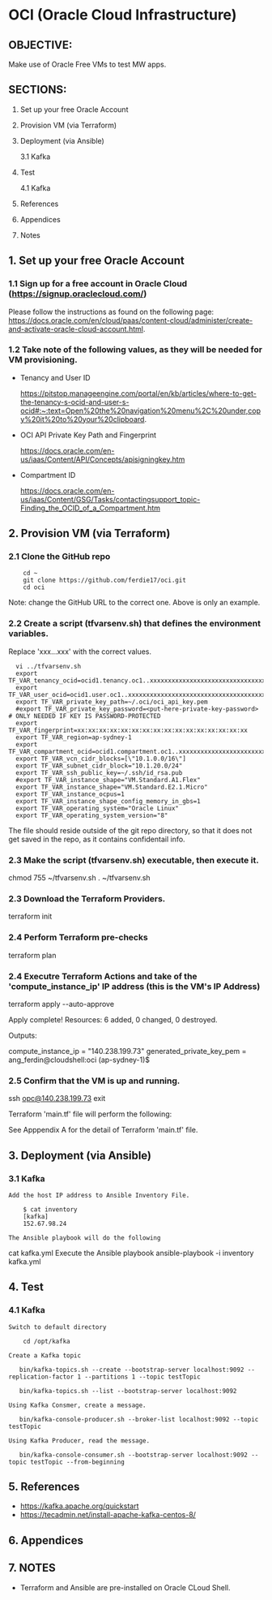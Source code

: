 # OCI (Oracle Cloud Infrastructure)

## OBJECTIVE:
Make use of Oracle Free VMs to test MW apps.

## SECTIONS:
1. Set up your free Oracle Account
2. Provision VM (via Terraform)
3. Deployment   (via Ansible)

   3.1 Kafka
4. Test

   4.1 Kafka
5. References
6. Appendices
7. Notes

## 1. Set up your free Oracle Account

### 1.1 Sign up for a free account in Oracle Cloud (https://signup.oraclecloud.com/)
Please follow the instructions as found on the following page: https://docs.oracle.com/en/cloud/paas/content-cloud/administer/create-and-activate-oracle-cloud-account.html.

### 1.2 Take note of the following values, as they will be needed for VM provisioning.

- Tenancy and User ID

  https://pitstop.manageengine.com/portal/en/kb/articles/where-to-get-the-tenancy-s-ocid-and-user-s-ocid#:~:text=Open%20the%20navigation%20menu%2C%20under,copy%20it%20to%20your%20clipboard.

- OCI API Private Key Path and Fingerprint

  https://docs.oracle.com/en-us/iaas/Content/API/Concepts/apisigningkey.htm

- Compartment ID

  https://docs.oracle.com/en-us/iaas/Content/GSG/Tasks/contactingsupport_topic-Finding_the_OCID_of_a_Compartment.htm


## 2. Provision VM (via Terraform)

### 2.1 Clone the GitHub repo

```
    cd ~
    git clone https://github.com/ferdie17/oci.git
    cd oci
```

Note: change the GitHub URL to the correct one.  Above is only an example.

### 2.2 Create a script (tfvarsenv.sh) that defines the environment variables.  

Replace 'xxx...xxx' with the correct values.

```
  vi ../tfvarsenv.sh
  export TF_VAR_tenancy_ocid=ocid1.tenancy.oc1..xxxxxxxxxxxxxxxxxxxxxxxxxxxxxxxxxxxxxxxxxxxxxxxxxxxxxxxxxxxx
  export TF_VAR_user_ocid=ocid1.user.oc1..xxxxxxxxxxxxxxxxxxxxxxxxxxxxxxxxxxxxxxxxxxxxxxxxxxxxxxxxxxxx
  export TF_VAR_private_key_path=~/.oci/oci_api_key.pem
  #export TF_VAR_private_key_password=<put-here-private-key-password> # ONLY NEEDED IF KEY IS PASSWORD-PROTECTED
  export TF_VAR_fingerprint=xx:xx:xx:xx:xx:xx:xx:xx:xx:xx:xx:xx:xx:xx:xx:xx
  export TF_VAR_region=ap-sydney-1
  export TF_VAR_compartment_ocid=ocid1.compartment.oc1..xxxxxxxxxxxxxxxxxxxxxxxxxxxxxxxxxxxxxxxxxxxxxxxxxxxxxxxxxxxx
  export TF_VAR_vcn_cidr_blocks=[\"10.1.0.0/16\"]
  export TF_VAR_subnet_cidr_block="10.1.20.0/24"
  export TF_VAR_ssh_public_key=~/.ssh/id_rsa.pub
  #export TF_VAR_instance_shape="VM.Standard.A1.Flex"
  export TF_VAR_instance_shape="VM.Standard.E2.1.Micro"
  export TF_VAR_instance_ocpus=1
  export TF_VAR_instance_shape_config_memory_in_gbs=1
  export TF_VAR_operating_system="Oracle Linux"
  export TF_VAR_operating_system_version="8"
```

The file should reside outside of the git repo directory, so that it does not get saved in the repo, as it contains confidentail info.


### 2.3 Make the script (tfvarsenv.sh) executable, then execute it.


chmod 755 ~/tfvarsenv.sh
. ~/tfvarsenv.sh

### 2.3 Download the Terraform Providers.

terraform init

### 2.4 Perform Terraform pre-checks

terraform plan

### 2.4 Executre Terraform Actions and take of the 'compute_instance_ip' IP address (this is the VM's IP Address)

terraform apply --auto-approve

Apply complete! Resources: 6 added, 0 changed, 0 destroyed.

Outputs:

compute_instance_ip = "140.238.199.73"
generated_private_key_pem = <sensitive>
ang_ferdin@cloudshell:oci (ap-sydney-1)$ 

### 2.5 Confirm that the VM is up and running.


ssh opc@140.238.199.73
exit

Terraform 'main.tf' file will perform the following:

See Apppendix A for the detail of Terraform 'main.tf' file.

## 3. Deployment (via Ansible)
###   3.1 Kafka
    Add the host IP address to Ansible Inventory File.
```
    $ cat inventory 
    [kafka]
    152.67.98.24
```

    The Ansible playbook will do the following
cat kafka.yml 
    Execute the Ansible playbook
ansible-playbook -i inventory kafka.yml

## 4. Test
###   4.1 Kafka
    Switch to default directory
```    cd /opt/kafka```

    Create a Kafka topic
```    bin/kafka-topics.sh --create --bootstrap-server localhost:9092 --replication-factor 1 --partitions 1 --topic testTopic ```

```    bin/kafka-topics.sh --list --bootstrap-server localhost:9092 ```

    Using Kafka Consmer, create a message.
```    bin/kafka-console-producer.sh --broker-list localhost:9092 --topic testTopic ```

    Using Kafka Producer, read the message.
```    bin/kafka-console-consumer.sh --bootstrap-server localhost:9092 --topic testTopic --from-beginning ```

## 5. References
- https://kafka.apache.org/quickstart
- https://tecadmin.net/install-apache-kafka-centos-8/

## 6. Appendices

## 7. NOTES
- Terraform and Ansible are pre-installed on Oracle CLoud Shell.
